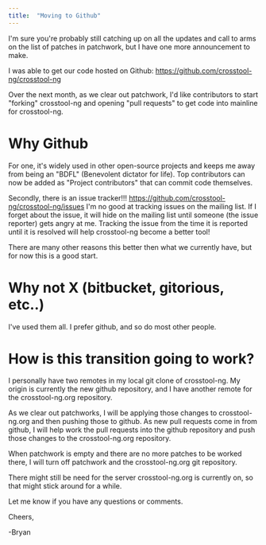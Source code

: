 ```yaml
---
title:  "Moving to Github"
---
```

I'm sure you're probably still catching up on all the updates and call
to arms on the list of patches in patchwork, but I have one more
announcement to make.

I was able to get our code hosted on Github:
https://github.com/crosstool-ng/crosstool-ng

Over the next month, as we clear out patchwork, I'd like contributors
to start "forking" crosstool-ng and opening "pull requests" to get
code into mainline for crosstool-ng.

# Why Github
For one, it's widely used in other open-source projects and keeps me
away from being an "BDFL" (Benevolent dictator for life). Top
contributors can now be added as "Project contributors" that can
commit code themselves.

Secondly, there is an issue tracker!!!
https://github.com/crosstool-ng/crosstool-ng/issues
I'm no good at tracking issues on the mailing list. If I forget about
the issue, it will hide on the mailing list until someone (the issue
reporter) gets angry at me. Tracking the issue from the time it is
reported until it is resolved will help crosstool-ng become a better
tool!

There are many other reasons this better then what we currently have,
but for now this is a good start.

# Why not X (bitbucket, gitorious, etc..)
I've used them all. I prefer github, and so do most other people.

# How is this transition going to work?
I personally have two remotes in my local git clone of crosstool-ng.
My origin is currently the new github repository, and I have another
remote for the crosstool-ng.org repository.

As we clear out patchworks, I will be applying those changes to
crosstool-ng.org and then pushing those to github. As new pull
requests come in from github, I will help work the pull requests into
the github repository and push those changes to the crosstool-ng.org
repository.

When patchwork is empty and there are no more patches to be worked
there, I will turn off patchwork and the crosstool-ng.org git
repository.

There might still be need for the server crosstool-ng.org is currently
on, so that might stick around for a while.

Let me know if you have any questions or comments.

Cheers,

-Bryan
